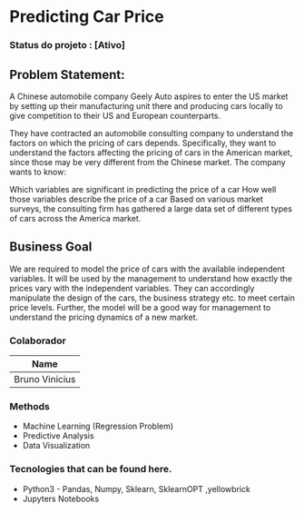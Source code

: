 # Predicting Car Price


### Status do projeto : [Ativo]


## Problem Statement:
A Chinese automobile company Geely Auto aspires to enter the US market by setting up their manufacturing unit there and producing cars locally to give competition to their US and European counterparts.

They have contracted an automobile consulting company to understand the factors on which the pricing of cars depends. Specifically, they want to understand the factors affecting the pricing of cars in the American market, since those may be very different from the Chinese market. The company wants to know:

Which variables are significant in predicting the price of a car How well those variables describe the price of a car Based on various market surveys, the consulting firm has gathered a large data set of different types of cars across the America market.

## Business Goal
We are required to model the price of cars with the available independent variables. It will be used by the management to understand how exactly the prices vary with the independent variables. They can accordingly manipulate the design of the cars, the business strategy etc. to meet certain price levels. Further, the model will be a good way for management to understand the pricing dynamics of a new market.


### Colaborador
|Name           |
|---------------|
|Bruno Vinicius |


### Methods
* Machine Learning (Regression Problem)
* Predictive Analysis
* Data Visualization


### Tecnologies that can be found here.
* Python3 - Pandas, Numpy, Sklearn, SklearnOPT ,yellowbrick
* Jupyters Notebooks
